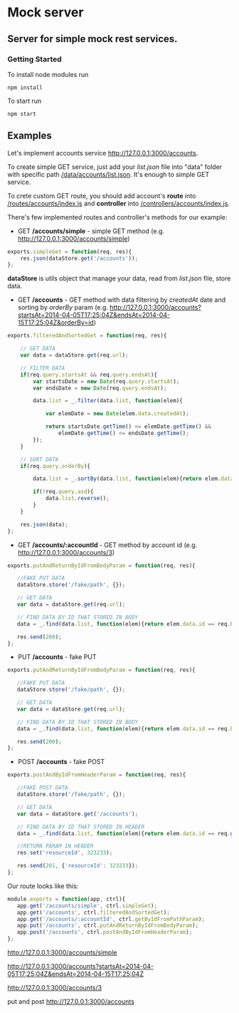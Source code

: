 # Mock server #
## Server for simple mock rest services. ##

### Getting Started

To install node modules run

 ```shell
 npm install
 ```

 To start run

 ```shell
 npm start
 ```

## Examples
Let's implement accounts service http://127.0.0.1:3000/accounts.

To create simple GET service, just add your *list.json* file into "data" folder with specific path [/data/accounts/list.json](https://github.com/smirnovigor/mockServer/blob/master/data/accounts/list.json).
It's enough to simple GET service.

To crete custom GET route, you should add account's **route** into [/routes/accounts/index.js](https://github.com/smirnovigor/mockServer/blob/master/routes/accounts/index.js) and **controller** into [/controllers/accounts/index.js](https://github.com/smirnovigor/mockServer/blob/master/controllers/accounts/index.js). 

There's few implemented routes and controller's methods for our example:

- GET **/accounts/simple** - simple GET method (e.g. http://127.0.0.1:3000/accounts/simple)
 ```javascript
 exports.simpleGet = function(req, res){
     res.json(dataStore.get('/accounts'));
 };
 ```
 **dataStore** is utils object that manage your data, read from *list.json* file, store data.

 - GET **/accounts** - GET method with data filtering by *createdAt* date and sorting by *orderBy* param (e.g. http://127.0.0.1:3000/accounts?startsAt=2014-04-05T17:25:04Z&endsAt=2014-04-15T17:25:04Z&orderBy=id)
 ```javascript
 exports.filteredAndSortedGet = function(req, res){
 
     // GET DATA
     var data = dataStore.get(req.url); 
 
     // FILTER DATA
     if(req.query.startsAt && req.query.endsAt){
         var startsDate = new Date(req.query.startsAt);
         var endsDate = new Date(req.query.endsAt);
 
         data.list = _.filter(data.list, function(elem){
 
             var elemDate = new Date(elem.data.createdAt);
 
             return startsDate.getTime() <= elemDate.getTime() &&
                 elemDate.getTime() <= endsDate.getTime();
         });
     }
 
     // SORT DATA
     if(req.query.orderBy){

         data.list = _.sortBy(data.list, function(elem){return elem.data[req.query.orderBy]});

         if(!req.query.asd){
             data.list.reverse();
         }
     }

     res.json(data);
 };
 ```

- GET **/accounts/:accountId** - GET method by account id (e.g. http://127.0.0.1:3000/accounts/3)
 ```javascript
exports.putAndReturnByIdFromBodyParam = function(req, res){

    //FAKE PUT DATA
    dataStore.store('/fake/path', {});

    // GET DATA
    var data = dataStore.get(req.url);

    // FIND DATA BY ID THAT STORED IN BODY
    data = _.find(data.list, function(elem){return elem.data.id == req.body.accountId});

    res.send(200);
};
```

- PUT **/accounts** - fake PUT 
 ```javascript
 exports.putAndReturnByIdFromBodyParam = function(req, res){

    //FAKE PUT DATA
    dataStore.store('/fake/path', {});

    // GET DATA
    var data = dataStore.get(req.url);

    // FIND DATA BY ID THAT STORED IN BODY
    data = _.find(data.list, function(elem){return elem.data.id == req.body.accountId});

    res.send(200);
};
 ```

- POST **/accounts** - fake POST
 ```javascript
 exports.postAndByIdFromHeaderParam = function(req, res){

    //FAKE POST DATA
    dataStore.store('/fake/path', {});

    // GET DATA
    var data = dataStore.get('/accounts');

    // FIND DATA BY ID THAT STORED IN HEADER
    data = _.find(data.list, function(elem){return elem.data.id == req.get('accountId')});

    //RETURN PARAM IN HEADER
    res.set('resourceId', 323233);

    res.send(201, {'resourceId': 323233});
};
 ```

Our route looks like this:
 ```javascript
module.exports = function(app, ctrl){
    app.get('/accounts/simple', ctrl.simpleGet);
    app.get('/accounts', ctrl.filteredAndSortedGet);
    app.get('/accounts/:accountId', ctrl.getByIdFromPathParam);
    app.put('/accounts', ctrl.putAndReturnByIdFromBodyParam);
    app.post('/accounts', ctrl.postAndByIdFromHeaderParam);
};
```



http://127.0.0.1:3000/accounts/simple

http://127.0.0.1:3000/accounts?startsAt=2014-04-05T17:25:04Z&endsAt=2014-04-15T17:25:04Z

http://127.0.0.1:3000/accounts/3

put and post
http://127.0.0.1:3000/accounts
